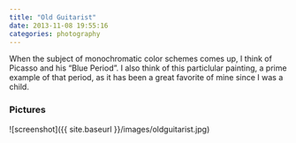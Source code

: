 ```yaml
---
title: "Old Guitarist"
date: 2013-11-08 19:55:16
categories: photography
---
```


When the subject of monochromatic color schemes comes up, I think of Picasso and his “Blue Period”. I also think of this particlular painting, a prime example of that period, as it has been a great favorite of mine since I was a child.

### Pictures

![screenshot]({{ site.baseurl }}/images/oldguitarist.jpg)
